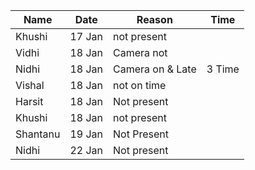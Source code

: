 | Name | Date | Reason | Time |
| ---- | ---- | ------ | ---- |
| Khushi | 17 Jan | not present |
| Vidhi | 18 Jan | Camera not  |
| Nidhi | 18 Jan | Camera on & Late | 3 Time |
| Vishal | 18 Jan | not on time |
| Harsit | 18 Jan | Not present |
| Khushi | 18 Jan | not present |
| Shantanu | 19 Jan | Not Present |
| Nidhi | 22 Jan | Not present |  |

